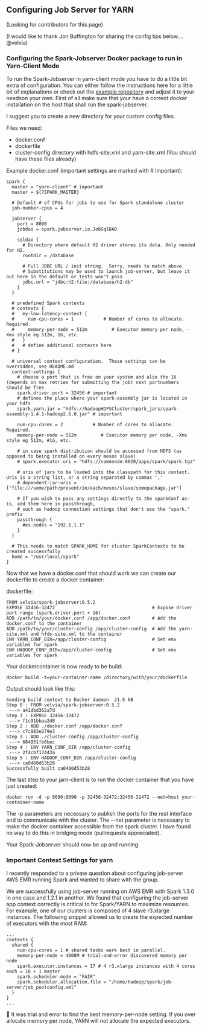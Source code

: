 ## Configuring Job Server for YARN

(Looking for contributors for this page)

(I would like to thank Jon Buffington for sharing the config tips below.... @velvia)

### Configuring the Spark-Jobserver Docker package to run in Yarn-Client Mode

To run the Spark-Jobserver in yarn-client mode you have to do a little bit extra of configuration.
You can either follow the instructions here for a little bit of explanations or check out the [example repository](https://github.com/MeiSign/spark-jobserver-yarn-client-example) and adjust it to your needson your own.
First of all make sure that your have a correct docker installation on the host that shall run the spark-jobserver.

I suggest you to create a new directory for your custom config files.

Files we need:
- docker.conf
- dockerfile
- cluster-config directory with hdfs-site.xml and yarn-site.xml (You should have these files already)

Example docker.conf (important settings are marked with # important):

    spark {
      master = "yarn-client" # important
      master = ${?SPARK_MASTER}
    
      # Default # of CPUs for jobs to use for Spark standalone cluster
      job-number-cpus = 4

      jobserver {
        port = 8090
        jobdao = spark.jobserver.io.JobSqlDAO

        sqldao {
          # Directory where default H2 driver stores its data. Only needed for H2.
          rootdir = /database

          # Full JDBC URL / init string.  Sorry, needs to match above.
          # Substitutions may be used to launch job-server, but leave it out here in the default or tests won't pass
          jdbc.url = "jdbc:h2:file:/database/h2-db"
        }
      }

      # predefined Spark contexts
      # contexts {
      #   my-low-latency-context {
      #     num-cpu-cores = 1           # Number of cores to allocate.  Required.
      #     memory-per-node = 512m         # Executor memory per node, -Xmx style eg 512m, 1G, etc.
      #   }
      #   # define additional contexts here
      # }

      # universal context configuration.  These settings can be overridden, see README.md
      context-settings {
        # choose a port that is free on your system and also the 16 (depends on max retries for submitting the job) next portnumbers should be free 
        spark.driver.port = 32456 # important
        # defines the place where your spark-assembly jar is located in your hdfs
        spark.yarn.jar = "hdfs://hadoopHDFSCluster/spark_jars/spark-assembly-1.4.1-hadoop2.6.0.jar" # important

        num-cpu-cores = 2           # Number of cores to allocate.  Required.
        memory-per-node = 512m         # Executor memory per node, -Xmx style eg 512m, #1G, etc.
    
        # in case spark distribution should be accessed from HDFS (as opposed to being installed on every mesos slave)
        # spark.executor.uri = "hdfs://namenode:8020/apps/spark/spark.tgz"

        # uris of jars to be loaded into the classpath for this context. Uris is a string list, or a string separated by commas ','
        # dependent-jar-uris = ["file:///some/path/present/in/each/mesos/slave/somepackage.jar"]

        # If you wish to pass any settings directly to the sparkConf as-is, add them here in passthrough,
        # such as hadoop connection settings that don't use the "spark." prefix
        passthrough {
          #es.nodes = "192.1.1.1"
        }
      }

      # This needs to match SPARK_HOME for cluster SparkContexts to be created successfully
      home = "/usr/local/spark"
    }

Now that we have a docker.conf that should work we can create our dockerfile to create a docker container:

dockerfile:

    FROM velvia/spark-jobserver:0.5.2
    EXPOSE 32456-32472                                    # Expose driver port range (spark.driver.port + 16)
    ADD /path/to/your/docker.conf /app/docker.conf        # Add the docker.conf to the container
    ADD /path/to/your/cluster-config /app/cluster-config  # Add the yarn-site.xml and hfds-site.xml to the container
    ENV YARN_CONF_DIR=/app/cluster-config                 # Set env variables for spark
    ENV HADOOP_CONF_DIR=/app/cluster-config               # Set env variables for spark
    
Your dockercontainer is now ready to be build:
    
    docker build -t=your-container-name /directory/with/your/dockerfile

Output should look like this:

    Sending build context to Docker daemon  21.5 kB
    Step 0 : FROM velvia/spark-jobserver:0.5.2
     ---> a41dbd362a7d
    Step 1 : EXPOSE 32456-32472
     ---> f1c91bbaa2d8
    Step 2 : ADD ./docker.conf /app/docker.conf
     ---> c7c983e279e3
    Step 3 : ADD ./cluster-config /app/cluster-config
     ---> 684951fb6bec
    Step 4 : ENV YARN_CONF_DIR /app/cluster-config
     ---> 2f4cbf17443a
    Step 5 : ENV HADOOP_CONF_DIR /app/cluster-config
     ---> ca0460d53b28
    Successfully built ca0460d53b28

The last step to your jarn-client is to run the docker container that you have just created:

    docker run -d -p 8090:8090 -p 32456-32472:32456-32472 --net=host your-container-name
    
  The -p parameters are necessary to publish the ports for the rest interface and to communicate with the cluster.
  The --net parameter is necessary to make the docker container accessible from the spark cluster. I have found no way to do this in bridging mode (pullrequests appreciated).
  
Your Spark-Jobserver should now be up and running

### Important Context Settings for yarn

I recently responded to a private question about configuring job-server AWS EMR running Spark and wanted to share with the group.

We are successfully using job-server running on AWS EMR with Spark 1.3.0 in one case and 1.2.1 in another. We found that configuring the job-server app context correctly is critical to for Spark/YARN to maximize resources. For example, one of our clusters is composed of 4 slave r3.xlarge instances. The following snippet allowed us to create the expected number of executors with the most RAM:

```
...
contexts {
  shared {
    num-cpu-cores = 1 # shared tasks work best in parallel.
    memory-per-node = 4608M # trial-and-error discovered memory per node
    spark.executor.instances = 17 # 4 r3.xlarge instances with 4 cores each = 16 + 1 master
    spark.scheduler.mode = "FAIR"
    spark.scheduler.allocation.file = "/home/hadoop/spark/job-server/job_poolconfig.xml"
  }
}
...
```

It was trial and error to find the best memory-per-node setting. If you over allocate memory per node, YARN will not allocate the expected executors.
